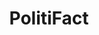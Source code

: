 ---
title: PolitiFact
web: http://www.politifact.com/
feed: http://www.politifact.com/feeds/statements/truth-o-meter/

wikipedia: PolitiFact
twitter: Politifact
facebook: politifact
instagram: politifact
youtube: PolitiFact
medium: "@PolitiFact"
googleplus: politifact
linkedin: company/politifact

ratings:
 - id: "true"
   name: "True"
   value: 0
   img: png
 - id: mostly-true
   name: Mostly true
   value: 1
   img: png
 - id: half-true
   name: Half true
   value: 2
   img: png
 - id: mostly-false
   name: Mostly false
   value: 3
   img: png
 - id: "false"
   name: "False"
   value: 4
   img: png
 - id: pants-on-fire
   name: Pants on fire
   value: 5
   img: gif
---